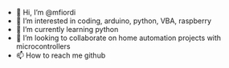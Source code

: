 - 👋 Hi, I’m @mfiordi
- 👀 I’m interested in coding, arduino, python, VBA, raspberry
- 🌱 I’m currently learning python
- 💞️ I’m looking to collaborate on home automation projects with microcontrollers
- 📫 How to reach me github

<!---
mfiordi/mfiordi is a ✨ special ✨ repository because its `README.md` (this file) appears on your GitHub profile.
You can click the Preview link to take a look at your changes.
--->
